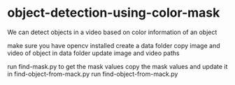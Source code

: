 # object-detection-using-color-mask
We can detect objects in a video based on color information of an object

make sure you have  opencv installed
create a data folder 
copy image and video of object in data folder
update image and video paths

run find-mask.py to get the mask values
copy the mask values and update it in find-object-from-mack.py
run find-object-from-mack.py
